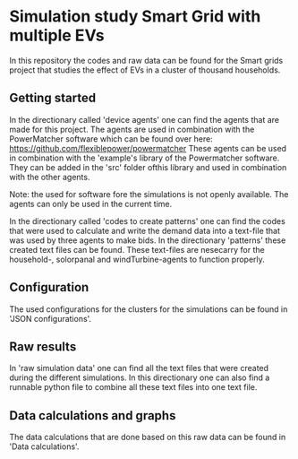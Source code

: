 # Simulation study Smart Grid with multiple EVs

In this repository the codes and raw data can be found for the Smart grids project that studies the effect of EVs in a cluster of thousand households.

## Getting started
In the directionary called 'device agents' one can find the agents that are made for this project. The agents are used in combination with the PowerMatcher software which can be found over here: https://github.com/flexiblepower/powermatcher
These agents can be used in combination with the 'example's library of the Powermatcher software. They can be added in the 'src' folder ofthis library and used in combination with the other agents.

Note: the used for software fore the simulations is not openly available. The agents can only be used in the current time.

In the directionary called 'codes to create patterns' one can find the codes that were used to calculate and write the demand data into a text-file that was used by three agents to make bids. In the directionary 'patterns' these created text files can be found. These text-files are nesecarry for the household-, solorpanal and windTurbine-agents to function properly.

## Configuration
The used configurations for the clusters for the simulations can be found in 'JSON configurations'. 

## Raw results
In 'raw simulation data' one can find all the text files that were created during the different simulations. In this directionary one can also find a runnable python file to combine all these text files into one text file.

## Data calculations and graphs
The data calculations that are done based on this raw data can be found in 'Data calculations'.



